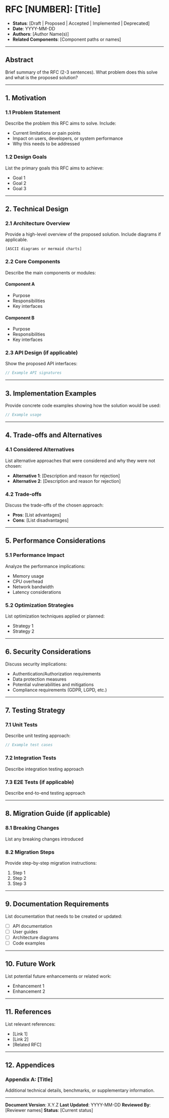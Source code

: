 # RFC [NUMBER]: [Title]

- **Status**: [Draft | Proposed | Accepted | Implemented | Deprecated]
- **Date**: YYYY-MM-DD
- **Authors**: [Author Name(s)]
- **Related Components**: [Component paths or names]

---

## Abstract

Brief summary of the RFC (2-3 sentences). What problem does this solve and what is the proposed solution?

---

## 1. Motivation

### 1.1 Problem Statement

Describe the problem this RFC aims to solve. Include:
- Current limitations or pain points
- Impact on users, developers, or system performance
- Why this needs to be addressed

### 1.2 Design Goals

List the primary goals this RFC aims to achieve:
- Goal 1
- Goal 2
- Goal 3

---

## 2. Technical Design

### 2.1 Architecture Overview

Provide a high-level overview of the proposed solution. Include diagrams if applicable.

```
[ASCII diagrams or mermaid charts]
```

### 2.2 Core Components

Describe the main components or modules:

#### Component A
- Purpose
- Responsibilities
- Key interfaces

#### Component B
- Purpose
- Responsibilities
- Key interfaces

### 2.3 API Design (if applicable)

Show the proposed API interfaces:

```typescript
// Example API signatures
```

---

## 3. Implementation Examples

Provide concrete code examples showing how the solution would be used:

```typescript
// Example usage
```

---

## 4. Trade-offs and Alternatives

### 4.1 Considered Alternatives

List alternative approaches that were considered and why they were not chosen:
- **Alternative 1**: [Description and reason for rejection]
- **Alternative 2**: [Description and reason for rejection]

### 4.2 Trade-offs

Discuss the trade-offs of the chosen approach:
- **Pros**: [List advantages]
- **Cons**: [List disadvantages]

---

## 5. Performance Considerations

### 5.1 Performance Impact

Analyze the performance implications:
- Memory usage
- CPU overhead
- Network bandwidth
- Latency considerations

### 5.2 Optimization Strategies

List optimization techniques applied or planned:
- Strategy 1
- Strategy 2

---

## 6. Security Considerations

Discuss security implications:
- Authentication/Authorization requirements
- Data protection measures
- Potential vulnerabilities and mitigations
- Compliance requirements (GDPR, LGPD, etc.)

---

## 7. Testing Strategy

### 7.1 Unit Tests

Describe unit testing approach:
```typescript
// Example test cases
```

### 7.2 Integration Tests

Describe integration testing approach

### 7.3 E2E Tests (if applicable)

Describe end-to-end testing approach

---

## 8. Migration Guide (if applicable)

### 8.1 Breaking Changes

List any breaking changes introduced

### 8.2 Migration Steps

Provide step-by-step migration instructions:
1. Step 1
2. Step 2
3. Step 3

---

## 9. Documentation Requirements

List documentation that needs to be created or updated:
- [ ] API documentation
- [ ] User guides
- [ ] Architecture diagrams
- [ ] Code examples

---

## 10. Future Work

List potential future enhancements or related work:
- Enhancement 1
- Enhancement 2

---

## 11. References

List relevant references:
- [Link 1]
- [Link 2]
- [Related RFC]

---

## 12. Appendices

### Appendix A: [Title]

Additional technical details, benchmarks, or supplementary information.

---

**Document Version**: X.Y.Z
**Last Updated**: YYYY-MM-DD
**Reviewed By**: [Reviewer names]
**Status**: [Current status]
